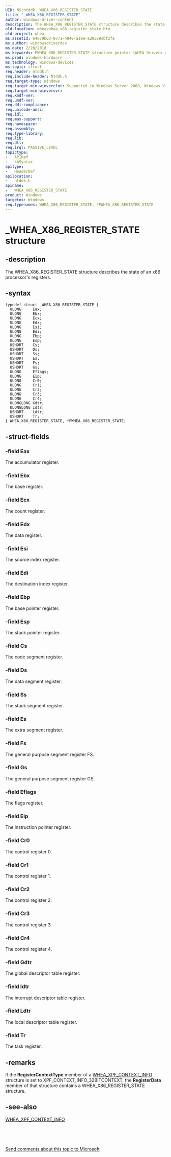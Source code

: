 ```yaml
---
UID: NS:ntddk._WHEA_X86_REGISTER_STATE
title: "_WHEA_X86_REGISTER_STATE"
author: windows-driver-content
description: The WHEA_X86_REGISTER_STATE structure describes the state of an x86 processor's registers.
old-location: whea\whea_x86_register_state.htm
old-project: whea
ms.assetid: 64079b03-9771-4940-a19e-a29389cbf2fe
ms.author: windowsdriverdev
ms.date: 2/20/2018
ms.keywords: PWHEA_X86_REGISTER_STATE structure pointer [WHEA Drivers and Applications], whearef_330404b2-bd6e-4220-97c6-8bacc803eb78.xml, PWHEA_X86_REGISTER_STATE, *PWHEA_X86_REGISTER_STATE, WHEA_X86_REGISTER_STATE, _WHEA_X86_REGISTER_STATE, whea.whea_x86_register_state, ntddk/PWHEA_X86_REGISTER_STATE, ntddk/WHEA_X86_REGISTER_STATE, WHEA_X86_REGISTER_STATE structure [WHEA Drivers and Applications]
ms.prod: windows-hardware
ms.technology: windows-devices
ms.topic: struct
req.header: ntddk.h
req.include-header: Ntddk.h
req.target-type: Windows
req.target-min-winverclnt: Supported in Windows Server 2008, Windows Vista SP1, and later versions of Windows.
req.target-min-winversvr: 
req.kmdf-ver: 
req.umdf-ver: 
req.ddi-compliance: 
req.unicode-ansi: 
req.idl: 
req.max-support: 
req.namespace: 
req.assembly: 
req.type-library: 
req.lib: 
req.dll: 
req.irql: PASSIVE_LEVEL
topictype:
-	APIRef
-	kbSyntax
apitype:
-	HeaderDef
apilocation:
-	ntddk.h
apiname:
-	WHEA_X86_REGISTER_STATE
product: Windows
targetos: Windows
req.typenames: WHEA_X86_REGISTER_STATE, *PWHEA_X86_REGISTER_STATE
---
```


# _WHEA_X86_REGISTER_STATE structure


## -description


The WHEA_X86_REGISTER_STATE structure describes the state of an x86 processor's registers.


## -syntax


````
typedef struct _WHEA_X86_REGISTER_STATE {
  ULONG     Eax;
  ULONG     Ebx;
  ULONG     Ecx;
  ULONG     Edx;
  ULONG     Esi;
  ULONG     Edi;
  ULONG     Ebp;
  ULONG     Esp;
  USHORT    Cs;
  USHORT    Ds;
  USHORT    Ss;
  USHORT    Es;
  USHORT    Fs;
  USHORT    Gs;
  ULONG     Eflags;
  ULONG     Eip;
  ULONG     Cr0;
  ULONG     Cr1;
  ULONG     Cr2;
  ULONG     Cr3;
  ULONG     Cr4;
  ULONGLONG Gdtr;
  ULONGLONG Idtr;
  USHORT    Ldtr;
  USHORT    Tr;
} WHEA_X86_REGISTER_STATE, *PWHEA_X86_REGISTER_STATE;
````


## -struct-fields




### -field Eax

The accumulator register.


### -field Ebx

The base register.


### -field Ecx

The count register.


### -field Edx

The data register.


### -field Esi

The source index register.


### -field Edi

The destination index register.


### -field Ebp

The base pointer register.


### -field Esp

The stack pointer register.


### -field Cs

The code segment register.


### -field Ds

The data segment register.


### -field Ss

The stack segment register.


### -field Es

The extra segment register.


### -field Fs

The general purpose segment register FS.


### -field Gs

The general purpose segment register GS.


### -field Eflags

The flags register.


### -field Eip

The instruction pointer register.


### -field Cr0

The control register 0.


### -field Cr1

The control register 1.


### -field Cr2

The control register 2.


### -field Cr3

The control register 3.


### -field Cr4

The control register 4.


### -field Gdtr

The global descriptor table register.


### -field Idtr

The interrupt descriptor table register.


### -field Ldtr

The local descriptor table register.


### -field Tr

The task register.


## -remarks



If the <b>RegisterContextType</b> member of a <a href="..\ntddk\ns-ntddk-_whea_xpf_context_info.md">WHEA_XPF_CONTEXT_INFO</a> structure is set to XPF_CONTEXT_INFO_32BITCONTEXT, the <b>RegisterData</b> member of that structure contains a WHEA_X86_REGISTER_STATE structure.




## -see-also

<a href="..\ntddk\ns-ntddk-_whea_xpf_context_info.md">WHEA_XPF_CONTEXT_INFO</a>



 

 

<a href="mailto:wsddocfb@microsoft.com?subject=Documentation%20feedback [whea\whea]:%20WHEA_X86_REGISTER_STATE structure%20 RELEASE:%20(2/20/2018)&amp;body=%0A%0APRIVACY STATEMENT%0A%0AWe use your feedback to improve the documentation. We don't use your email address for any other purpose, and we'll remove your email address from our system after the issue that you're reporting is fixed. While we're working to fix this issue, we might send you an email message to ask for more info. Later, we might also send you an email message to let you know that we've addressed your feedback.%0A%0AFor more info about Microsoft's privacy policy, see http://privacy.microsoft.com/en-us/default.aspx." title="Send comments about this topic to Microsoft">Send comments about this topic to Microsoft</a>

